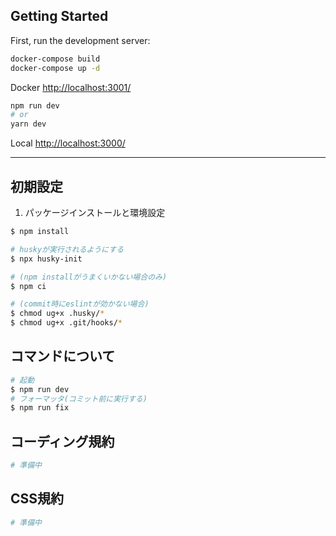 ## Getting Started

First, run the development server:

```bash
docker-compose build
docker-compose up -d
```
Docker [http://localhost:3001/](http://localhost:3001/)

```bash
npm run dev
# or
yarn dev
```

Local [http://localhost:3000/](http://localhost:3000/)


-----------------------------------------------------------------------------------------

## 初期設定

1. パッケージインストールと環境設定
```sh
$ npm install

# huskyが実行されるようにする
$ npx husky-init

# (npm installがうまくいかない場合のみ)
$ npm ci

# (commit時にeslintが効かない場合)
$ chmod ug+x .husky/*
$ chmod ug+x .git/hooks/*
```

## コマンドについて

```sh
# 起動
$ npm run dev
# フォーマッタ(コミット前に実行する)
$ npm run fix
```
## コーディング規約

```sh
# 準備中
```
## CSS規約

```sh
# 準備中
```
